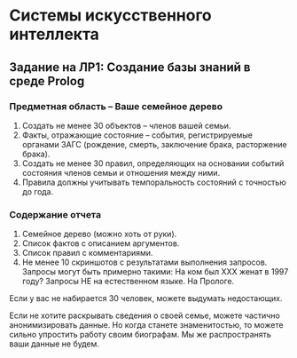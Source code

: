 # Системы искусственного интеллекта

## Задание на ЛР1: Создание базы знаний в среде Prolog

### Предметная область – Ваше семейное дерево

1. Создать не менее 30 объектов – членов вашей семьи.
2. Факты, отражающие состояние – события, регистрируемые органами ЗАГС
(рождение, смерть, заключение брака, расторжение брака).
3. Создать не менее 30 правил, определяющих на
основании событий состояния членов семьи и отношения между ними.
4. Правила должны учитывать темпоральность состояний с точностью до года.

### Содержание отчета

1. Семейное дерево (можно хоть от руки).
2. Список фактов с описанием аргументов.
3. Список правил с комментариями.
4. Не менее 10 скриншотов с результатами выполнения запросов.
Запросы могут быть примерно такими: На ком был ХХХ женат в 1997 году?
Запросы НЕ на естественном языке. На Прологе.

Если у вас не набирается 30 человек, можете выдумать недостающих.

Если не хотите раскрывать сведения о своей семье,
можете частично анонимизировать данные.
Но когда станете знаменитостью, то можете сильно упростить работу своим биографам.
Мы же распространять ваши данные не будем.
